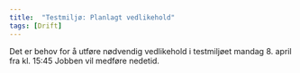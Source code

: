 ```yaml
---
title:  "Testmiljø: Planlagt vedlikehold"
tags: [Drift]
---
```


Det er behov for å utføre nødvendig vedlikehold i testmiljøet mandag 8. april fra kl. 15:45 Jobben vil medføre nedetid.
